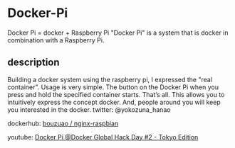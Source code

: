 Docker-Pi
=========

Docker Pi = docker + Raspberry Pi 
"Docker Pi" is a system that is docker in combination with a Raspberry Pi.

## description
Building a docker system using the raspberry pi, I expressed the "real container".
Usage is very simple. The button on the Docker Pi when you press and hold the specified container starts. That’s all.
This allows you to intuitively express the concept docker. And, people around you will keep you interested in the docker.
twitter: @yokozuna_hanao

dockerhub:
[bouzuao / nginx-raspbian](https://registry.hub.docker.com/u/bouzuao/nginx-raspbian/)

youtube:
[Docker Pi @Docker Global Hack Day #2 - Tokyo Edition ](https://www.youtube.com/watch?v=vYMPUTV8CtE)

